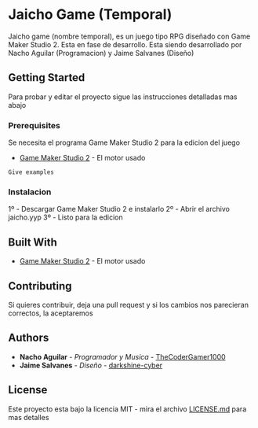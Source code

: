 # Jaicho Game (Temporal)

Jaicho game (nombre temporal), es un juego tipo RPG diseñado con Game Maker Studio 2. Esta en fase de desarrollo. Esta siendo desarrollado por Nacho Aguilar (Programacion) y Jaime Salvanes (Diseño)

## Getting Started

Para probar y editar el proyecto sigue las instrucciones detalladas mas abajo

### Prerequisites

 Se necesita el programa Game Maker Studio 2 para la edicion del juego
* [Game Maker Studio 2](https://www.yoyogames.com/gamemaker) - El motor usado

```
Give examples
```

### Instalacion

1º - Descargar Game Maker Studio 2 e instalarlo
2º - Abrir el archivo jaicho.yyp
3º - Listo para la edicion


## Built With

* [Game Maker Studio 2](https://www.yoyogames.com/gamemaker) - El motor usado

## Contributing

Si quieres contribuir, deja una pull request y si los cambios nos parecieran correctos, la aceptaremos

## Authors

* **Nacho Aguilar** - *Programador y Musica* - [TheCoderGamer1000](https://github.com/TheCoderGamer1000)
* **Jaime Salvanes** - *Diseño* - [darkshine-cyber](https://github.com/darkshine-cyber)

## License

Este proyecto esta bajo la licencia MIT - mira el archivo [LICENSE.md](LICENSE.md) para mas detalles
